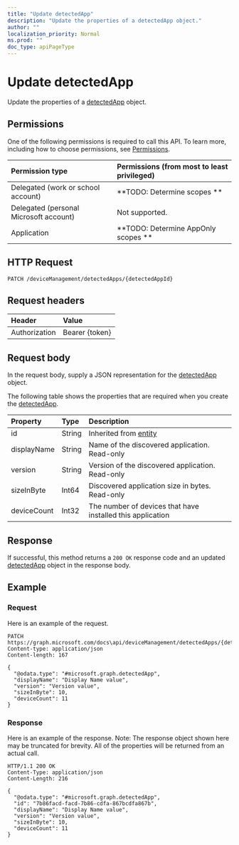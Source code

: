 ```yaml
---
title: "Update detectedApp"
description: "Update the properties of a detectedApp object."
author: ""
localization_priority: Normal
ms.prod: ""
doc_type: apiPageType
---
```


# Update detectedApp

Update the properties of a [detectedApp](../resources/detectedapp.md) object.

## Permissions
One of the following permissions is required to call this API. To learn more, including how to choose permissions, see [Permissions](/concepts/permissions-reference.md).

|Permission type|Permissions (from most to least privileged)|
|:---|:---|
|Delegated (work or school account)|**TODO: Determine scopes **|
|Delegated (personal Microsoft account)|Not supported.|
|Application|**TODO: Determine AppOnly scopes **|

## HTTP Request
<!-- {
  "blockType": "ignored"
}
-->
``` http
PATCH /deviceManagement/detectedApps/{detectedAppId}
```

## Request headers
|Header|Value|
|:---|:---|
|Authorization|Bearer {token}|

## Request body
In the request body, supply a JSON representation for the [detectedApp](../resources/detectedApp.md) object.

The following table shows the properties that are required when you create the [detectedApp](../resources/detectedapp.md).

|Property|Type|Description|
|:---|:---|:---|
|id|String| Inherited from [entity](../resources/entity.md)|
|displayName|String|Name of the discovered application. Read-only|
|version|String|Version of the discovered application. Read-only|
|sizeInByte|Int64|Discovered application size in bytes. Read-only|
|deviceCount|Int32|The number of devices that have installed this application|



## Response
If successful, this method returns a `200 OK` response code and an updated [detectedApp](../resources/detectedapp.md) object in the response body.

## Example

### Request
Here is an example of the request.
<!-- {
  "blockType": "request",
  "name": "update_detectedapp"
}
-->
``` http
PATCH https://graph.microsoft.com/docs\api/deviceManagement/detectedApps/{detectedAppId}
Content-type: application/json
Content-length: 167

{
  "@odata.type": "#microsoft.graph.detectedApp",
  "displayName": "Display Name value",
  "version": "Version value",
  "sizeInByte": 10,
  "deviceCount": 11
}
```

### Response
Here is an example of the response. Note: The response object shown here may be truncated for brevity. All of the properties will be returned from an actual call.
<!-- {
  "blockType": "response",
  "truncated": true
}
-->
``` http
HTTP/1.1 200 OK
Content-Type: application/json
Content-Length: 216

{
  "@odata.type": "#microsoft.graph.detectedApp",
  "id": "7b86facd-facd-7b86-cdfa-867bcdfa867b",
  "displayName": "Display Name value",
  "version": "Version value",
  "sizeInByte": 10,
  "deviceCount": 11
}
```

